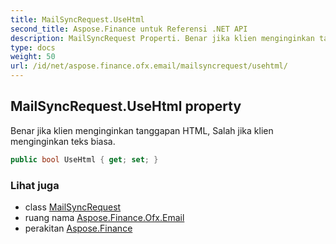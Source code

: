 ```yaml
---
title: MailSyncRequest.UseHtml
second_title: Aspose.Finance untuk Referensi .NET API
description: MailSyncRequest Properti. Benar jika klien menginginkan tanggapan HTML Salah jika klien menginginkan teks biasa.
type: docs
weight: 50
url: /id/net/aspose.finance.ofx.email/mailsyncrequest/usehtml/
---
```

## MailSyncRequest.UseHtml property

Benar jika klien menginginkan tanggapan HTML, Salah jika klien menginginkan teks biasa.

```csharp
public bool UseHtml { get; set; }
```

### Lihat juga

* class [MailSyncRequest](../)
* ruang nama [Aspose.Finance.Ofx.Email](../../mailsyncrequest/)
* perakitan [Aspose.Finance](../../../)


